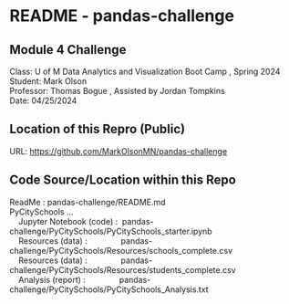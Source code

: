 # README - pandas-challenge  

## Module 4 Challenge  
Class:      U of M Data Analytics and Visualization Boot Camp , Spring 2024  
Student:    Mark Olson  
Professor:  Thomas Bogue  ,  Assisted by Jordan Tompkins  
Date:       04/25/2024  

## Location of this Repro (Public)  
URL:        https://github.com/MarkOlsonMN/pandas-challenge  

## Code Source/Location within this Repo  
ReadMe :    pandas-challenge/README.md  
PyCitySchools ...  
&nbsp;&nbsp;&nbsp;&nbsp;Jupyter Notebook (code) :&nbsp;&nbsp;pandas-challenge/PyCitySchools/PyCitySchools_starter.ipynb  
&nbsp;&nbsp;&nbsp;&nbsp;Resources (data) :        &nbsp;&nbsp;&nbsp;&nbsp;&nbsp;&nbsp;&nbsp;&nbsp;&nbsp;&nbsp;&nbsp;&nbsp;&nbsp;&nbsp;pandas-challenge/PyCitySchools/Resources/schools_complete.csv  
&nbsp;&nbsp;&nbsp;&nbsp;Resources (data) :        &nbsp;&nbsp;&nbsp;&nbsp;&nbsp;&nbsp;&nbsp;&nbsp;&nbsp;&nbsp;&nbsp;&nbsp;&nbsp;&nbsp;pandas-challenge/PyCitySchools/Resources/students_complete.csv  
&nbsp;&nbsp;&nbsp;&nbsp;Analysis (report) :       &nbsp;&nbsp;&nbsp;&nbsp;&nbsp;&nbsp;&nbsp;&nbsp;&nbsp;&nbsp;&nbsp;&nbsp;&nbsp;&nbsp;pandas-challenge/PyCitySchools/PyCitySchools_Analysis.txt  
